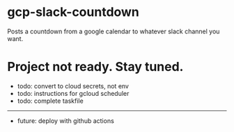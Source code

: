 # gcp-slack-countdown
Posts a countdown from a google calendar to whatever slack channel you want.

# Project not ready. Stay tuned.

- todo: convert to cloud secrets, not env
- todo: instructions for gcloud scheduler
- todo: complete taskfile
---
- future: deploy with github actions